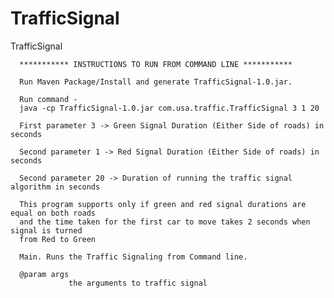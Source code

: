 # TrafficSignal
TrafficSignal
	  
	  *********** INSTRUCTIONS TO RUN FROM COMMAND LINE ***********
	  
	  Run Maven Package/Install and generate TrafficSignal-1.0.jar.
	  
	  Run command -
	  java -cp TrafficSignal-1.0.jar com.usa.traffic.TrafficSignal 3 1 20
	  
	  First parameter 3 -> Green Signal Duration (Either Side of roads) in seconds
	  
	  Second parameter 1 -> Red Signal Duration (Either Side of roads) in seconds
	  
	  Second parameter 20 -> Duration of running the traffic signal algorithm in seconds
	  
	  This program supports only if green and red signal durations are equal on both roads 
	  and the time taken for the first car to move takes 2 seconds when signal is turned 
	  from Red to Green
	  
	  Main. Runs the Traffic Signaling from Command line.
	  
	  @param args
	             the arguments to traffic signal
	  
	  
	 
